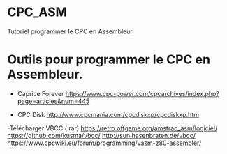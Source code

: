 # CPC_ASM
Tutoriel programmer le CPC en Assembleur.

# Outils pour programmer le CPC en Assembleur.

- Caprice Forever 
https://www.cpc-power.com/cpcarchives/index.php?page=articles&num=445

- CPC Disk
http://www.cpcmania.com/cpcdiskxp/cpcdiskxp.htm

-Télécharger VBCC (.rar)
https://retro.offgame.org/amstrad_asm/logiciel/
https://github.com/kusma/vbcc/
http://sun.hasenbraten.de/vbcc/
https://www.cpcwiki.eu/forum/programming/vasm-z80-assembler/

